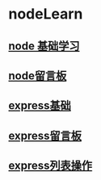 # nodeLearn
## [node 基础学习](https://github.com/renpingping/nodeLearn/tree/master/test/nodeJS)
## [node留言板](https://github.com/renpingping/nodeLearn/tree/master/test/feedback)
## [express基础](https://github.com/renpingping/nodeLearn/tree/master/test/expressLearn)
## [express留言板](https://github.com/renpingping/nodeLearn/tree/master/test/feedback_express)
## [express列表操作](https://github.com/renpingping/nodeLearn/tree/master/test/crud-express)
